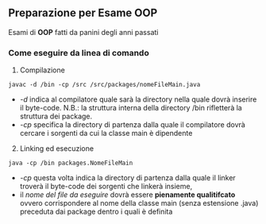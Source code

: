## Preparazione per Esame OOP 
Esami di **OOP** fatti da panini degli anni passati 
### Come eseguire da linea di comando
1. Compilazione
``` 
javac -d /bin -cp /src /src/packages/nomeFileMain.java
```
- *-d* indica al compilatore quale sarà la directory nella quale dovrà inserire il byte-code.
N.B.: la struttura interna della directory /bin rifletterà la struttura dei package. 
- *-cp* specifica la directory di partenza dalla quale il compilatore dovrà cercare i sorgenti da cui la classe main è dipendente

2. Linking ed esecuzione
```
java -cp /bin packages.NomeFileMain 
```
- *-cp* questa volta indica la directory di partenza dalla quale il linker troverà il byte-code dei sorgenti che linkerà insieme, 
- il *nome del file da eseguire* dovrà essere **pienamente qualitifcato** ovvero corrispondere al nome della classe main (senza estensione .java) preceduta dai package dentro i quali è definita